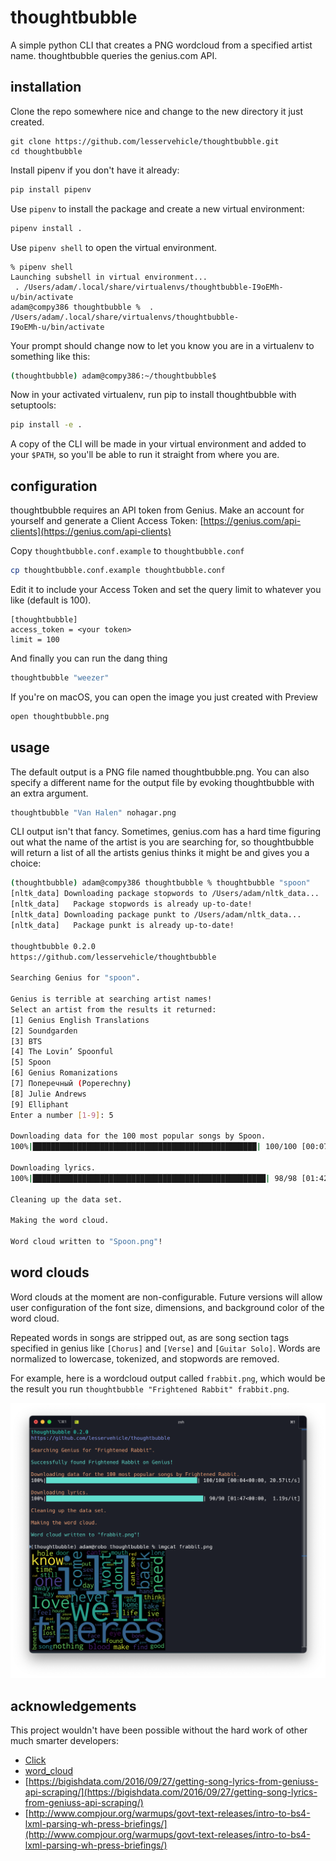 # thoughtbubble

A simple python CLI that creates a PNG wordcloud from a specified artist name. thoughtbubble queries the genius.com API.

## installation

Clone the repo somewhere nice and change to the new directory it just created.

```
git clone https://github.com/lesservehicle/thoughtbubble.git
cd thoughtbubble
```

Install pipenv if you don't have it already:

```bash
pip install pipenv
```

Use `pipenv` to install the package and create a new virtual environment:

```bash
pipenv install .
```

Use `pipenv shell` to open the virtual environment. 

```
% pipenv shell
Launching subshell in virtual environment...
 . /Users/adam/.local/share/virtualenvs/thoughtbubble-I9oEMh-u/bin/activate
adam@compy386 thoughtbubble %  . /Users/adam/.local/share/virtualenvs/thoughtbubble-
I9oEMh-u/bin/activate
```

Your prompt should change now to let you know you are in a virtualenv to something like this:

```bash
(thoughtbubble) adam@compy386:~/thoughtbubble$
```

Now in your activated virtualenv, run pip to install thoughtbubble with setuptools:

```bash
pip install -e .
```

A copy of the CLI will be made in your virtual environment and added to your  `$PATH`, so you'll be able to run it straight from where you are.

## configuration

thoughtbubble requires an API token from Genius. Make an account for yourself and generate a Client Access Token: [https://genius.com/api-clients](https://genius.com/api-clients)

Copy `thoughtbubble.conf.example` to `thoughtbubble.conf`

```bash
cp thoughtbubble.conf.example thoughtbubble.conf
```

Edit it to include your Access Token and set the query limit to whatever you like (default is 100).

```commandline
[thoughtbubble]
access_token = <your token>
limit = 100
```

And finally you can run the dang thing

```bash
thoughtbubble "weezer"
```

If you're on macOS, you can open the image you just created with Preview

```bash
open thoughtbubble.png
```

## usage

The default output is a PNG file named thoughtbubble.png. You can also specify a different name for the output file by evoking thoughtbubble with an extra argument.

```bash
thoughtbubble "Van Halen" nohagar.png
```

CLI output isn't that fancy. Sometimes, genius.com has a hard time figuring out what the name of the artist is you are searching for, so thoughtbubble will return a list of all the artists genius thinks it might be and gives you a choice:

```bash
(thoughtbubble) adam@compy386 thoughtbubble % thoughtbubble "spoon"
[nltk_data] Downloading package stopwords to /Users/adam/nltk_data...
[nltk_data]   Package stopwords is already up-to-date!
[nltk_data] Downloading package punkt to /Users/adam/nltk_data...
[nltk_data]   Package punkt is already up-to-date!

thoughtbubble 0.2.0
https://github.com/lesservehicle/thoughtbubble

Searching Genius for "spoon".

Genius is terrible at searching artist names!
Select an artist from the results it returned:
[1] Genius English Translations
[2] Soundgarden
[3] BTS
[4] The Lovin’ Spoonful
[5] Spoon
[6] Genius Romanizations
[7] Поперечный (Poperechny)
[8] Julie Andrews
[9] Elliphant
Enter a number [1-9]: 5

Downloading data for the 100 most popular songs by Spoon.
100%|██████████████████████████████████████████████████| 100/100 [00:07<00:00, 14.24it/s]

Downloading lyrics.
100%|████████████████████████████████████████████████████| 98/98 [01:42<00:00,  1.04s/it]

Cleaning up the data set.

Making the word cloud.

Word cloud written to "Spoon.png"!
```

## word clouds

Word clouds at the moment are non-configurable. Future versions will allow user configuration of the font size, dimensions, and background color of the word cloud.

Repeated words in songs are stripped out, as are song section tags specified in genius like `[Chorus]` and `[Verse]` and `[Guitar Solo]`. Words are normalized to lowercase, tokenized, and stopwords are removed.

For example, here is a wordcloud output called `frabbit.png`, which would be the result you run `thoughtbubble "Frightened Rabbit" frabbit.png`.

![Example](example.png "Example")

## acknowledgements

This project wouldn't have been possible without the hard work of other much smarter developers:

* [Click](https://github.com/pallets/click)
* [word_cloud](https://github.com/amueller/word_cloud)
* [https://bigishdata.com/2016/09/27/getting-song-lyrics-from-geniuss-api-scraping/](https://bigishdata.com/2016/09/27/getting-song-lyrics-from-geniuss-api-scraping/)
* [http://www.compjour.org/warmups/govt-text-releases/intro-to-bs4-lxml-parsing-wh-press-briefings/](http://www.compjour.org/warmups/govt-text-releases/intro-to-bs4-lxml-parsing-wh-press-briefings/)

